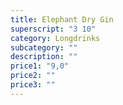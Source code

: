 ```yaml
---
title: Elephant Dry Gin
superscript: "3 10"
category: Longdrinks
subcategory: ""
description: ""
price1: "9,0"
price2: ""
price3: ""
---
```

